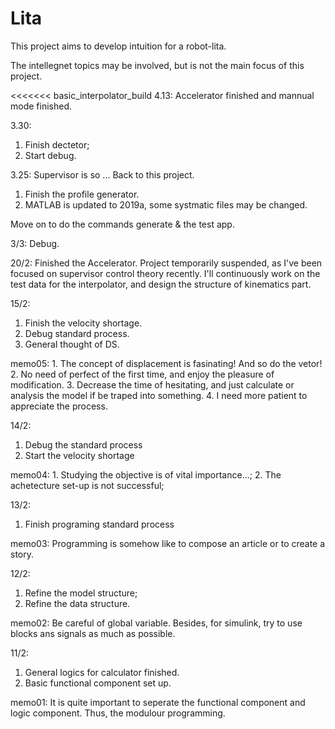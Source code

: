 # Lita

This project aims to develop intuition for a robot-lita. 

The intellegnet topics may be involved, but is not the main focus of this project.

<<<<<<< basic_interpolator_build
4.13:
Accelerator finished and mannual mode finished.

3.30:
1. Finish dectetor;
2. Start debug.

3.25:
Supervisor is so ... Back to this project.
1. Finish the profile generator.
2. MATLAB is updated to 2019a, some systmatic files may be changed.

Move on to do the commands generate & the test app.

3/3:
Debug.

20/2:
Finished the Accelerator.
Project temporarily suspended, as I've been focused on supervisor control theory recently.
I'll continuously work on the test data for the interpolator, and design the structure of kinematics part.

15/2: 
1. Finish the velocity shortage.
2. Debug standard process.
3. General thought of DS.

memo05: 1. The concept of displacement is fasinating! And so do the vetor!
        2. No need of perfect of the first time, and enjoy the pleasure of modification.
        3. Decrease the time of hesitating, and just calculate or analysis the model if be traped into something.
        4. I need more patient to appreciate the process.

14/2:
1. Debug the standard process
2. Start the velocity shortage

memo04: 1. Studying the objective is of vital importance...;
        2. The achetecture set-up is not successful;

13/2:
1. Finish programing standard process

memo03: Programming is somehow like to compose an article or to create a story.

12/2:
1. Refine the model structure;
2. Refine the data structure.

memo02: Be careful of global variable. Besides, for simulink, try to use blocks ans signals as much as possible.

11/2:
1. General logics for calculator finished.
2. Basic functional component set up.

memo01: It is quite important to seperate the functional component and logic component. Thus, the modulour programming.
